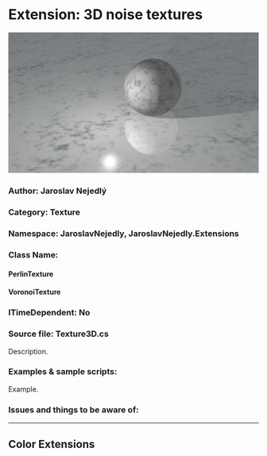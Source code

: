 # Extension: 3D noise textures

![example0](imgs/img0.png)

### Author: Jaroslav Nejedlý

### Category: Texture

### Namespace: JaroslavNejedly, JaroslavNejedly.Extensions

### Class Name: 
 #### PerlinTexture
 #### VoronoiTexture

### ITimeDependent: No

### Source file: Texture3D.cs

Description.

### Examples &amp; sample scripts:

Example.

### Issues and things to be aware of:

---

## Color Extensions

